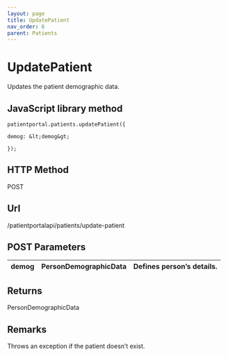 ```yaml
---
layout: page
title: UpdatePatient
nav_order: 6
parent: Patients
---
```


# UpdatePatientUpdates the patient demographic data.## JavaScript library method```patientportal.patients.updatePatient({demog: &lt;demog&gt;});```## HTTP MethodPOST## ****Url****/patientportalapi/patients/update-patient## POST Parameters| demog | PersonDemographicData | Defines person’s details. || --- | --- | --- |## ReturnsPersonDemographicData## RemarksThrows an exception if the patient doesn’t exist.